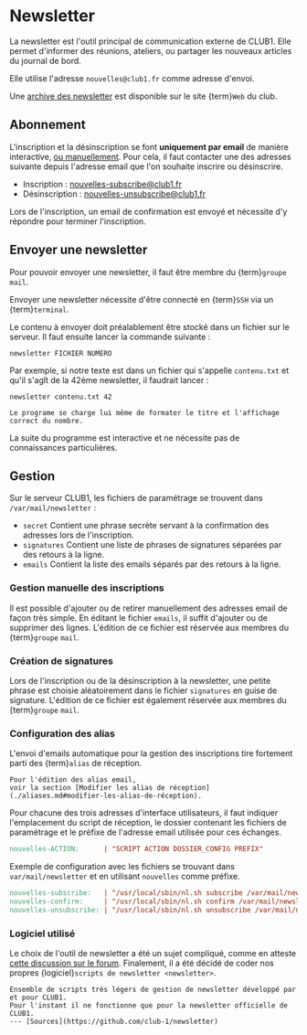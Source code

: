 Newsletter
==========

La newsletter est l'outil principal de communication externe de CLUB1.
Elle permet d'informer des réunions, ateliers, ou partager les nouveaux articles du journal de bord.

Elle utilise l'adresse `nouvelles@club1.fr` comme adresse d'envoi.

Une [archive des newsletter](https://club1.fr/newsletters) est disponible sur le site {term}`Web` du club.

Abonnement
----------

L'inscription et la désinscription se font __uniquement par email__ de manière interactive,
[ou manuellement](#gestion-manuelle-des-inscriptions).
Pour cela, il faut contacter une des adresses suivante depuis l'adresse email que l'on souhaite inscrire ou désinscrire.

- Inscription : <nouvelles-subscribe@club1.fr>
- Désinscription : <nouvelles-unsubscribe@club1.fr>

Lors de l'inscription,
un email de confirmation est envoyé et nécessite d'y répondre pour terminer l'inscription.

Envoyer une newsletter
----------------------

Pour pouvoir envoyer une newsletter, il faut être membre du {term}`groupe` `mail`.

Envoyer une newsletter nécessite d'être connecté en {term}`SSH` via un {term}`terminal`.

Le contenu à envoyer doit préalablement être stocké dans un fichier sur le serveur.
Il faut ensuite lancer la commande suivante :

    newsletter FICHIER NUMERO

Par exemple, si notre texte est dans un fichier qui s'appelle `contenu.txt`
et qu'il s'agît de la 42ème newsletter, il faudrait lancer :

    newsletter contenu.txt 42

```{tip}
Le programe se charge lui même de formater le titre et l'affichage correct du nombre.
```

La suite du programme est interactive et ne nécessite pas de connaissances particulières.


Gestion
-------

Sur le serveur CLUB1, les fichiers de paramétrage se trouvent dans `/var/mail/newsletter` :

- `secret` Contient une phrase secrète servant à la confirmation des adresses lors de l'inscription.
- `signatures` Contient une liste de phrases de signatures séparées par des retours à la ligne.
- `emails` Contient la liste des emails séparés par des retours à la ligne.


### Gestion manuelle des inscriptions

Il est possible d'ajouter ou de retirer manuellement des adresses email de façon très simple.
En éditant le fichier `emails`, il suffit d'ajouter ou de supprimer des lignes.
L'édition de ce fichier est réservée aux membres du {term}`groupe` `mail`.


### Création de signatures

Lors de l'inscription ou de la désinscription à la newsletter,
une petite phrase est choisie aléatoirement dans le fichier `signatures` en guise de signature.
L'édition de ce fichier est également réservée aux membres du {term}`groupe` `mail`.


### Configuration des alias

L'envoi d'emails automatique pour la gestion des inscriptions tire fortement parti des {term}`alias` de réception.

```{admonition} Voir aussi
Pour l'édition des alias email,
voir la section [Modifier les alias de réception](./aliases.md#modifier-les-alias-de-réception).
```

Pour chacune des trois adresses d'interface utilisateurs, il faut indiquer l'emplacement du script de réception,
le dossier contenant les fichiers de paramétrage et le préfixe de l'adresse email utilisée pour ces échanges.

```makefile
nouvelles-ACTION:      | "SCRIPT ACTION DOSSIER_CONFIG PREFIX"
```

Exemple de configuration avec les fichiers se trouvant dans `var/mail/newsletter`
et en utilisant `nouvelles` comme préfixe.

```makefile
nouvelles-subscribe:   | "/usr/local/sbin/nl.sh subscribe /var/mail/newsletter nouvelles"
nouvelles-confirm:     | "/usr/local/sbin/nl.sh confirm /var/mail/newsletter nouvelles"
nouvelles-unsubscribe: | "/usr/local/sbin/nl.sh unsubscribe /var/mail/newsletter nouvelles"
```

### Logiciel utilisé

Le choix de l'outil de newsletter a été un sujet compliqué,
comme en atteste [cette discussion sur le forum](https://forum.club1.fr/d/69).
Finalement, il a été décidé de coder nos propres {logiciel}`scripts de newsletter <newsletter>`.

```{logiciel} newsletter
Ensemble de scripts très légers de gestion de newsletter développé par et pour CLUB1.
Pour l'instant il ne fonctionne que pour la newsletter officielle de CLUB1.
--- [Sources](https://github.com/club-1/newsletter)
```
